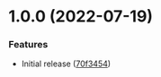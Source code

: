 # 1.0.0 (2022-07-19)


### Features

* Initial release ([70f3454](https://github.com/evvnt/pixel_analytics_presenter_plugin/commit/70f345415ef5bf8836cbdf0b6af4ca83e45269b0))
